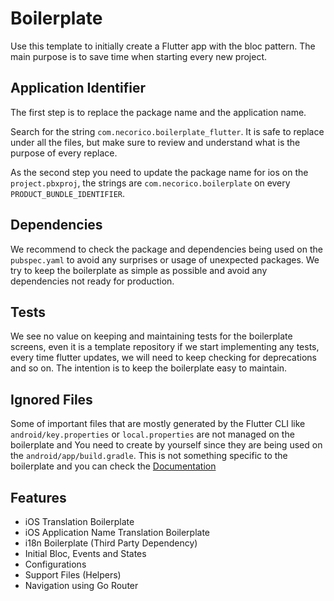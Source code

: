 # Boilerplate

Use this template to initially create a Flutter app with the bloc pattern. The main purpose is to save time when
starting every new project.

## Application Identifier

The first step is to replace the
package name and the application name.

Search for the string `com.necorico.boilerplate_flutter`. It is safe to replace under all the files, but make sure
to review and understand what is the purpose of every replace.

As the second step you need to update the package name for ios on the `project.pbxproj`, the strings are `com.necorico.boilerplate`
on every `PRODUCT_BUNDLE_IDENTIFIER`.

## Dependencies

We recommend to check the package and dependencies being used on the `pubspec.yaml` to avoid any surprises or
usage of unexpected packages. We try to keep the boilerplate as simple as possible and avoid any dependencies
not ready for production.

## Tests

We see no value on keeping and maintaining tests for the boilerplate screens, even it is a template repository
if we start implementing any tests, every time flutter updates, we will need to keep checking for deprecations
and so on. The intention is to keep the boilerplate easy to maintain.

## Ignored Files

Some of important files that are mostly generated by the Flutter CLI like `android/key.properties`
or `local.properties` are not managed on the boilerplate and You need to create by yourself since
they are being used on the `android/app/build.gradle`. This is not something specific to the boilerplate
and you can check the [Documentation](https://developer.android.com/reference/android/security/keystore/KeyProperties)

## Features
- iOS Translation Boilerplate
- iOS Application Name Translation Boilerplate
- i18n Boilerplate (Third Party Dependency)
- Initial Bloc, Events and States
- Configurations
- Support Files (Helpers)
- Navigation using Go Router
